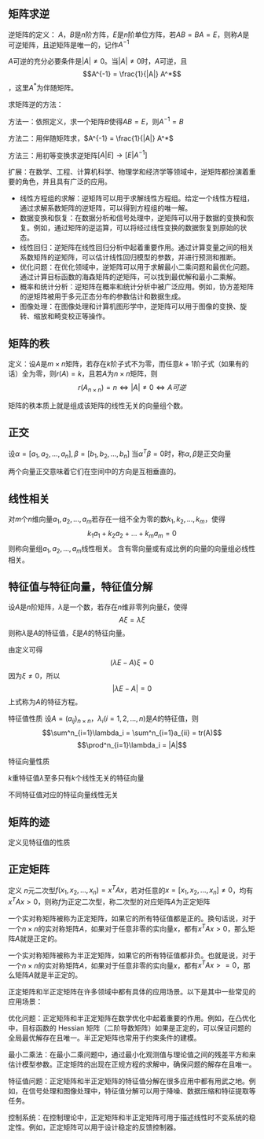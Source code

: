 ## 矩阵求逆
逆矩阵的定义：
$A$，$B$是$n$阶方阵，$E$是$n$阶单位方阵，若$AB=BA=E$，则称$A$是可逆矩阵，且逆矩阵是唯一的，记作$A^{-1}$

$A$可逆的充分必要条件是$|A| \not= 0$。当$|A| \not= 0$时，$A$可逆，且$$A^{-1} = \frac{1}{|A|} A^*$$，这里$A^*$为伴随矩阵。

求矩阵逆的方法：

方法一：依照定义，求一个矩阵$B$使得$AB=E$，则$A^{-1}=B$

方法二：用伴随矩阵求，$A^{-1} = \frac{1}{|A|} A^*$

方法三：用初等变换求逆矩阵$[A|E]\rightarrow[E|A^{-1}]$


扩展：在数学、工程、计算机科学、物理学和经济学等领域中，逆矩阵都扮演着重要的角色，并且具有广泛的应用。
- 线性方程组的求解：逆矩阵可以用于求解线性方程组。给定一个线性方程组，通过求解系数矩阵的逆矩阵，可以得到方程组的唯一解。
- 数据变换和恢复：在数据分析和信号处理中，逆矩阵可以用于数据的变换和恢复。例如，通过矩阵的逆运算，可以将经过线性变换的数据恢复到原始的状态。
- 线性回归：逆矩阵在线性回归分析中起着重要作用。通过计算变量之间的相关系数矩阵的逆矩阵，可以估计线性回归模型的参数，并进行预测和推断。
- 优化问题：在优化领域中，逆矩阵可以用于求解最小二乘问题和最优化问题。通过计算目标函数的海森矩阵的逆矩阵，可以找到最优解和最小二乘解。
- 概率和统计分析：逆矩阵在概率和统计分析中被广泛应用。例如，协方差矩阵的逆矩阵被用于多元正态分布的参数估计和数据生成。
- 图像处理：在图像处理和计算机图形学中，逆矩阵可以用于图像的变换、旋转、缩放和畸变校正等操作。


## 矩阵的秩

定义：设$A$是$m \times n$矩阵，若存在$k$阶子式不为零，而任意$k+1$阶子式（如果有的话）全为零，则$r(A)=k$，且若$A$为$n \times n$矩阵，则
$$r(A_{n\times n})=n \Leftrightarrow|A|\not=0\Leftrightarrow A可逆$$

矩阵的秩本质上就是组成该矩阵的线性无关的向量组个数。

## 正交
设$\alpha = [a_1, a_2, ..., a_n], \beta=[b_1,b_2,...,b_n]$
当$\alpha^T \beta = 0$时，称$\alpha, \beta$是正交向量

两个向量正交意味着它们在空间中的方向是互相垂直的。

## 线性相关
对$m$个$n$维向量$a_1,a_2,...,a_m$若存在一组不全为零的数$k_1,k_2,...,k_m$，使得
$$ k_1 a_1 + k_2 a_2 + ... + k_m a_m = 0 $$
则称向量组$a_1,a_2,...,a_m$线性相关。
含有零向量或有成比例的向量的向量组必线性相关。

## 特征值与特征向量，特征值分解
设$A$是$n$阶矩阵，$\lambda$是一个数，若存在$n$维非零列向量$\xi$，使得
$$A\xi = \lambda \xi$$
则称$\lambda$是$A$的特征值，$\xi$是$A$的特征向量。

由定义可得
$$(\lambda E - A)\xi = 0$$
因为$\xi \not=0$，所以
$$|\lambda E-A|=0$$
上式称为$A$的特征方程。

特征值性质
设$A=(a_{ij})_{n \times n}$，$\lambda_i(i=1,2,...,n)$是$A$的特征值，则
$$\sum^n_{i=1}\lambda_i = \sum^n_{i=1}a_{ii} = tr(A)$$
$$\prod^n_{i=1}\lambda_i = |A|$$

特征向量性质

$k$重特征值$\lambda$至多只有$k$个线性无关的特征向量

不同特征值对应的特征向量线性无关


## 矩阵的迹
定义见特征值的性质

## 正定矩阵
定义
$n$元二次型$f(x_1,x_2,...,x_n)=x^TAx$，若对任意的$x=[x_1,x_2,...,x_n]\not=0$，均有$x^TAx>0$，则称$f$为正定二次型，称二次型的对应矩阵$A$为正定矩阵

一个实对称矩阵被称为正定矩阵，如果它的所有特征值都是正的。换句话说，对于一个$n \times n$的实对称矩阵$A$，如果对于任意非零的实向量$x$，都有$x^TAx>0$，那么矩阵$A$就是正定的。

一个实对称矩阵被称为半正定矩阵，如果它的所有特征值都非负。也就是说，对于一个$n \times n$的实对称矩阵$A$，如果对于任意非零的实向量$x$，都有$x^TAx>=0$，那么矩阵$A$就是半正定的。

正定矩阵和半正定矩阵在许多领域中都有具体的应用场景。以下是其中一些常见的应用场景：

优化问题：正定矩阵和半正定矩阵在数学优化中起着重要的作用。例如，在凸优化中，目标函数的 Hessian 矩阵（二阶导数矩阵）如果是正定的，可以保证问题的全局最优解存在且唯一。半正定矩阵也常用于约束条件的建模。

最小二乘法：在最小二乘问题中，通过最小化观测值与理论值之间的残差平方和来估计模型参数。正定矩阵的出现在正规方程的求解中，确保问题的解存在且唯一。

特征值问题：正定矩阵和半正定矩阵的特征值分解在很多应用中都有用武之地。例如，在信号处理和图像处理中，特征值分解可以用于降噪、数据压缩和特征提取等任务。

控制系统：在控制理论中，正定矩阵和半正定矩阵可用于描述线性时不变系统的稳定性。例如，正定矩阵可以用于设计稳定的反馈控制器。